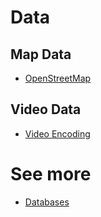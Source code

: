 # Data

## Map Data

- [OpenStreetMap](OpenStreetMap.md)

## Video Data

- [Video Encoding](Video-Encoding.md)

# See more

- [Databases](Databases.md)